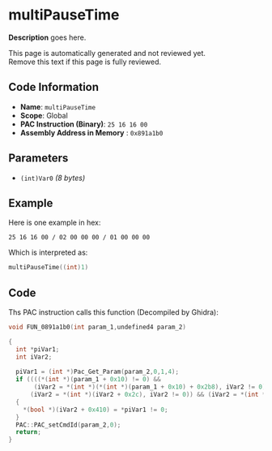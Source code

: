 # multiPauseTime

**Description** goes here.

This page is automatically generated and not reviewed yet.<br>Remove this text if this page is fully reviewed.

## Code Information

- **Name**: `multiPauseTime`
- **Scope**: Global
- **PAC Instruction (Binary)**: `25 16 16 00`
- **Assembly Address in Memory** : `0x891a1b0`

## Parameters

- `(int)Var0` *(8 bytes)*

## Example

Here is one example in hex:

```25 16 16 00 / 02 00 00 00 / 01 00 00 00```

Which is interpreted as:

```c
multiPauseTime((int)1)
```

## Code

Ths PAC instruction calls this function (Decompiled by Ghidra):

```c
void FUN_0891a1b0(int param_1,undefined4 param_2)

{
  int *piVar1;
  int iVar2;
  
  piVar1 = (int *)Pac_Get_Param(param_2,0,1,4);
  if ((((*(int *)(param_1 + 0x10) != 0) &&
       (iVar2 = *(int *)(*(int *)(param_1 + 0x10) + 0x2b8), iVar2 != 0)) &&
      (iVar2 = *(int *)(iVar2 + 0x2c), iVar2 != 0)) && (iVar2 = *(int *)(iVar2 + 0x58), iVar2 != 0))
  {
    *(bool *)(iVar2 + 0x410) = *piVar1 != 0;
  }
  PAC::PAC_setCmdId(param_2,0);
  return;
}
```

